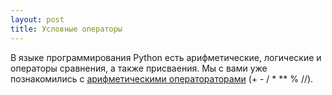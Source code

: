 ```yaml
---
layout: post
title: Условные операторы
---
```


В языке программирования Python есть арифметические, логические и операторы сравнения, а также присваения.
Мы с вами уже познакомились с [арифметическими оператораторами](https://rattlhead.github.io/Input-Output/#арифметические-действия-операторы) (+ - / * ** % //).
